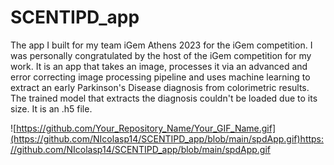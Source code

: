 # SCENTIPD_app
The app I built for my team iGem Athens 2023 for the iGem competition. I was personally congratulated by the host of the iGem competition for my work. It is an app that takes an image, processes it via an advanced and error correcting image processing pipeline and uses machine learning to extract an early Parkinson's Disease diagnosis from colorimetric results. The trained model that extracts the diagnosis couldn't be loaded due to its size. It is an .h5 file.

![https://github.com/Your_Repository_Name/Your_GIF_Name.gif](https://github.com/NIcolasp14/SCENTIPD_app/blob/main/spdApp.gif)https://github.com/NIcolasp14/SCENTIPD_app/blob/main/spdApp.gif


